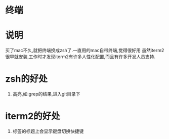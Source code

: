 # 终端

# 说明
 
买了mac不久,就把终端换成zsh了.一直用的mac自带终端,觉得很好用
虽然iterm2很早就安装,工作时才发现iterm2有许多人性化配置,而且有许多开发人员支持.


# zsh的好处
1. 高亮,如:grep的结果,进入git目录下

# iterm2的好处

1. 标签的标题上会显示键盘切换快捷键
